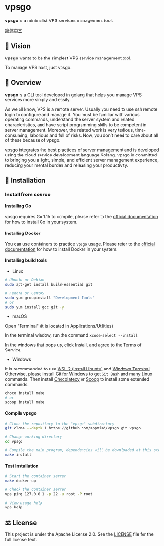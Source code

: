 # vpsgo

**vpsgo** is a minimalist VPS services management tool.

[简体中文](README_ZH.md)

## 🔮 Vision

**vpsgo** wants to be the simplest VPS service management tool.

To manage VPS host, just vpsgo.

## 📡 Overview

**vpsgo** is a CLI tool developed in golang that helps you manage VPS services more simply and easily.

As we all know, VPS is a remote server. Usually you need to use ssh remote login to configure and manage it. You must be familiar with various operating commands, understand the server system and related characteristics, and have script programming skills to be competent in server management. Moreover, the related work is very tedious, time-consuming, laborious and full of risks. Now, you don’t need to care about all of these because of vpsgo.

vpsgo integrates the best practices of server management and is developed using the cloud service development language Golang. vpsgo is committed to bringing you a light, simple, and efficient server management experience, reducing your mental burden and releasing your productivity.

## 📜 Installation

### Install from source

#### Installing Go

vpsgo requires Go 1.15 to compile, please refer to the [official documentation](https://golang.org/doc/install) for how to install Go in your system.

#### Installing Docker

You can use containers to practice `vpsgo` usage. Please refer to the [official documentation](https://docs.docker.com/engine/install/) for how to install Docker in your system.

#### Installing build tools

- Linux

```sh
# Ubuntu or Debian
sudo apt-get install build-essential git

# Fedora or CentOS
sudo yum groupinstall "Development Tools"
# or
sudo yum install gcc git -y
```

- macOS

Open "Terminal" (it is located in Applications/Utilities)

In the terminal window, run the command `xcode-select --install`

In the windows that pops up, click Install, and agree to the Terms of Service.

- Windows

It is recommended to use [WSL 2 (install Ubuntu)](https://docs.microsoft.com/en-us/windows/wsl/install-win10) and [Windows Terminal](https://docs.microsoft.com/en-us/windows/terminal/get-started). Otherwise, please install [Git for Windows](https://gitforwindows.org/) to get `Git Bash` and many Linux commands. Then install [Chocolatecy](https://chocolatey.org/install) or [Scoop](https://scoop.sh/) to install some extended commands.

```sh
choco install make
# or
scoop install make
```

#### Compile vpsgo

```sh
# Clone the repository to the "vpsgo" subdirectory
git clone --depth 1 https://github.com/appmind/vpsgo.git vpsgo

# Change working directory
cd vpsgo

# Compile the main program, dependencies will be downloaded at this step
make install
```

#### Test Installation

```sh
# Start the container server
make docker-up

# Check the container server
vps ping 127.0.0.1 -p 22 -u root -P root

# View usage help
vps help
```

## ⚖️ License

This project is under the Apache License 2.0. See the [LICENSE](LICENSE) file for the full license text.
